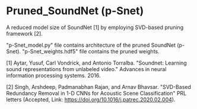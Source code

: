 # Pruned_SoundNet (p-Snet)
A reduced model size of SoundNet [1] by employing SVD-based pruning framework [2].

"p-Snet_model.py" file contains architecture of the pruned SoundNet (p-Snet).
"p-Snet_weights.hdf5" file contains the pruned weights.











[1] Aytar, Yusuf, Carl Vondrick, and Antonio Torralba. "Soundnet: Learning sound representations from unlabeled video." Advances in neural information processing systems. 2016.



[2] Singh, Arshdeep, Padmanabhan Rajan, and Arnav Bhavsar. "SVD-Based Redundancy Removal in 1-D CNNs for Acoustic Scene Classification" PRL letters (Accepted, Link: https://doi.org/10.1016/j.patrec.2020.02.004).


